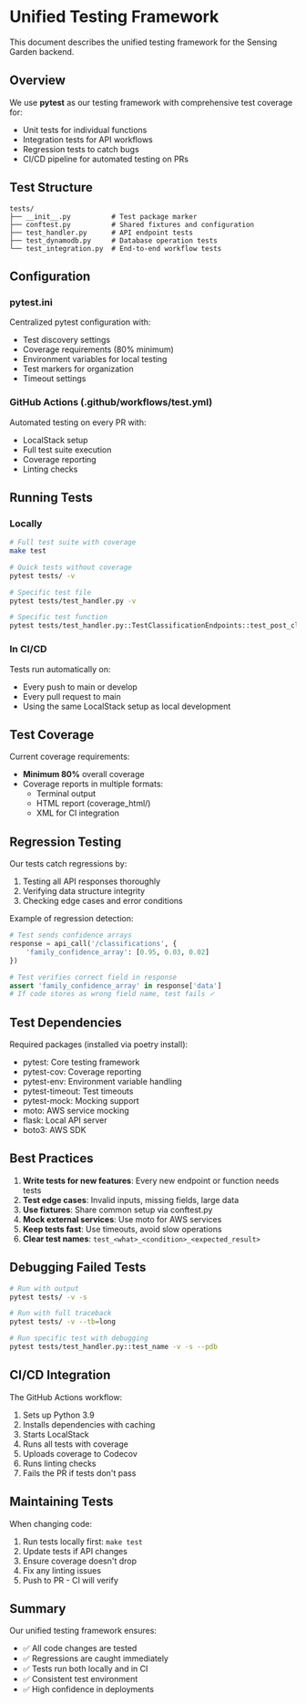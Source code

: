 # Unified Testing Framework

This document describes the unified testing framework for the Sensing Garden backend.

## Overview

We use **pytest** as our testing framework with comprehensive test coverage for:
- Unit tests for individual functions
- Integration tests for API workflows  
- Regression tests to catch bugs
- CI/CD pipeline for automated testing on PRs

## Test Structure

```
tests/
├── __init__.py          # Test package marker
├── conftest.py          # Shared fixtures and configuration
├── test_handler.py      # API endpoint tests
├── test_dynamodb.py     # Database operation tests
└── test_integration.py  # End-to-end workflow tests
```

## Configuration

### pytest.ini
Centralized pytest configuration with:
- Test discovery settings
- Coverage requirements (80% minimum)
- Environment variables for local testing
- Test markers for organization
- Timeout settings

### GitHub Actions (.github/workflows/test.yml)
Automated testing on every PR with:
- LocalStack setup
- Full test suite execution
- Coverage reporting
- Linting checks

## Running Tests

### Locally
```bash
# Full test suite with coverage
make test

# Quick tests without coverage
pytest tests/ -v

# Specific test file
pytest tests/test_handler.py -v

# Specific test function
pytest tests/test_handler.py::TestClassificationEndpoints::test_post_classification_with_arrays -v
```

### In CI/CD
Tests run automatically on:
- Every push to main or develop
- Every pull request to main
- Using the same LocalStack setup as local development

## Test Coverage

Current coverage requirements:
- **Minimum 80%** overall coverage
- Coverage reports in multiple formats:
  - Terminal output
  - HTML report (coverage_html/)
  - XML for CI integration

## Regression Testing

Our tests catch regressions by:
1. Testing all API responses thoroughly
2. Verifying data structure integrity
3. Checking edge cases and error conditions

Example of regression detection:
```python
# Test sends confidence arrays
response = api_call('/classifications', {
    'family_confidence_array': [0.95, 0.03, 0.02]
})

# Test verifies correct field in response
assert 'family_confidence_array' in response['data']
# If code stores as wrong field name, test fails ✓
```

## Test Dependencies

Required packages (installed via poetry install):
- pytest: Core testing framework
- pytest-cov: Coverage reporting
- pytest-env: Environment variable handling
- pytest-timeout: Test timeouts
- pytest-mock: Mocking support
- moto: AWS service mocking
- flask: Local API server
- boto3: AWS SDK

## Best Practices

1. **Write tests for new features**: Every new endpoint or function needs tests
2. **Test edge cases**: Invalid inputs, missing fields, large data
3. **Use fixtures**: Share common setup via conftest.py
4. **Mock external services**: Use moto for AWS services
5. **Keep tests fast**: Use timeouts, avoid slow operations
6. **Clear test names**: `test_<what>_<condition>_<expected_result>`

## Debugging Failed Tests

```bash
# Run with output
pytest tests/ -v -s

# Run with full traceback
pytest tests/ -v --tb=long

# Run specific test with debugging
pytest tests/test_handler.py::test_name -v -s --pdb
```

## CI/CD Integration

The GitHub Actions workflow:
1. Sets up Python 3.9
2. Installs dependencies with caching
3. Starts LocalStack
4. Runs all tests with coverage
5. Uploads coverage to Codecov
6. Runs linting checks
7. Fails the PR if tests don't pass

## Maintaining Tests

When changing code:
1. Run tests locally first: `make test`
2. Update tests if API changes
3. Ensure coverage doesn't drop
4. Fix any linting issues
5. Push to PR - CI will verify

## Summary

Our unified testing framework ensures:
- ✅ All code changes are tested
- ✅ Regressions are caught immediately
- ✅ Tests run both locally and in CI
- ✅ Consistent test environment
- ✅ High confidence in deployments